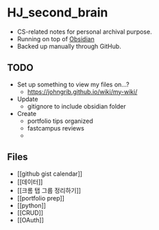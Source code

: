 # HJ_second_brain
- CS-related notes for personal archival purpose.
- Running on top of [Obsidian](https://obsidian.md/)
- Backed up manually through GitHub.

## TODO
- Set up something to view my files on...?
	- https://johngrib.github.io/wiki/my-wiki/
- Update
	- gitignore to include obsidian folder
- Create
	- portfolio tips organized
	- fastcampus reviews
	- 


## Files
- [[github gist calendar]]
- [[데이터]]
- [[크롬 탭 그룹 정리하기]]
- [[portfolio prep]]
- [[python]]
- [[CRUD]]
- [[OAuth]]